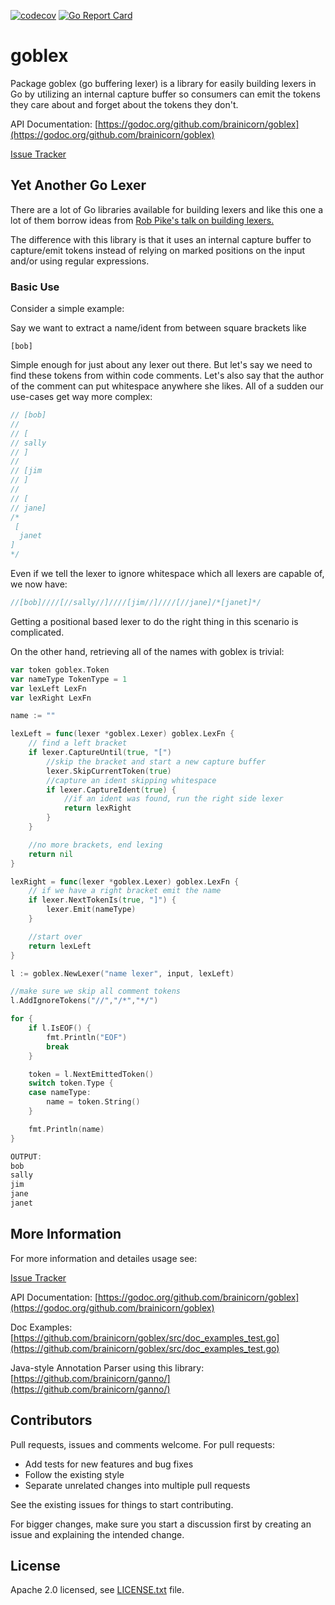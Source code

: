 [![codecov](https://codecov.io/gh/brainicorn/goblex/branch/master/graph/badge.svg)](https://codecov.io/gh/brainicorn/goblex)
[![Go Report Card](https://goreportcard.com/badge/github.com/brainicorn/goblex)](https://goreportcard.com/report/github.com/brainicorn/goblex)

# goblex #
Package goblex (go buffering lexer) is a library for easily building lexers in Go by utilizing an
internal capture buffer so consumers can emit the tokens they care about and forget about the tokens
they don't.

API Documentation: [https://godoc.org/github.com/brainicorn/goblex](https://godoc.org/github.com/brainicorn/goblex)

[Issue Tracker](https://github.com/brainicorn/goblex/issues)

## Yet Another Go Lexer ##
There are a lot of Go libraries available for building lexers and like this one a lot of them borrow
ideas from [Rob Pike's talk on building lexers.](https://www.youtube.com/watch?v=HxaD_trXwRE)

The difference with this library is that it uses an internal capture buffer to capture/emit tokens
instead of relying on marked positions on the input and/or using regular expressions.

### Basic Use ###
Consider a simple example:

Say we want to extract a name/ident from between square brackets like
```
[bob]
```

Simple enough for just about any lexer out there. But let's say we need to find these tokens from
within code comments. Let's also say that the author of the comment can put whitespace anywhere she
likes. All of a sudden our use-cases get way more complex:

```go
// [bob]
//
// [
// sally
// ]
//
// [jim
// ]
//
// [
// jane]
/*
 [
  janet
]
*/
```
Even if we tell the lexer to ignore whitespace which all lexers are capable of, we now have:
```go
//[bob]////[//sally//]////[jim//]////[//jane]/*[janet]*/
```
Getting a positional based lexer to do the right thing in this scenario is complicated.

On the other hand, retrieving all of the names with goblex is trivial:
```go
var token goblex.Token
var nameType TokenType = 1
var lexLeft LexFn
var lexRight LexFn

name := ""

lexLeft = func(lexer *goblex.Lexer) goblex.LexFn {
	// find a left bracket
	if lexer.CaptureUntil(true, "[")
		//skip the bracket and start a new capture buffer
		lexer.SkipCurrentToken(true)
		//capture an ident skipping whitespace
		if lexer.CaptureIdent(true) {
			//if an ident was found, run the right side lexer
			return lexRight
		}
	}

	//no more brackets, end lexing
	return nil
}

lexRight = func(lexer *goblex.Lexer) goblex.LexFn {
	// if we have a right bracket emit the name
	if lexer.NextTokenIs(true, "]") {
		lexer.Emit(nameType)
	}

	//start over
	return lexLeft
}

l := goblex.NewLexer("name lexer", input, lexLeft)

//make sure we skip all comment tokens
l.AddIgnoreTokens("//","/*","*/")

for {
	if l.IsEOF() {
		fmt.Println("EOF")
		break
	}

	token = l.NextEmittedToken()
	switch token.Type {
	case nameType:
		name = token.String()
	}

	fmt.Println(name)
}

OUTPUT:
bob
sally
jim
jane
janet
```
## More Information ##
For more information and detailes usage see:

[Issue Tracker](https://github.com/brainicorn/goblex/issues)

API Documentation: [https://godoc.org/github.com/brainicorn/goblex](https://godoc.org/github.com/brainicorn/goblex)

Doc Examples: [https://github.com/brainicorn/goblex/src/doc_examples_test.go](https://github.com/brainicorn/goblex/src/doc_examples_test.go)

Java-style Annotation Parser using this library: [https://github.com/brainicorn/ganno/](https://github.com/brainicorn/ganno/)

## Contributors ##

Pull requests, issues and comments welcome. For pull requests:

* Add tests for new features and bug fixes
* Follow the existing style
* Separate unrelated changes into multiple pull requests

See the existing issues for things to start contributing.

For bigger changes, make sure you start a discussion first by creating
an issue and explaining the intended change.

## License ##

Apache 2.0 licensed, see [LICENSE.txt](LICENSE.txt) file.

